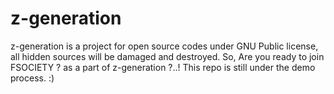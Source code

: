 # z-generation
z-generation is a project for open source codes under GNU Public license, all hidden sources will be damaged and destroyed. So, Are you ready to join FSOCIETY ? as a part of z-generation ?..!
This repo is still under the demo process. :) 
